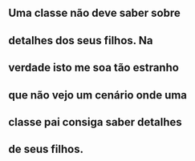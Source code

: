
## Uma classe não deve saber sobre 
## detalhes dos seus filhos. Na 
## verdade isto me soa tão estranho 
## que não vejo um cenário onde uma 
## classe pai consiga saber detalhes 
## de seus filhos.
